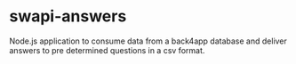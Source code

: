 # swapi-answers
Node.js application to consume data from a back4app database and deliver answers to pre determined questions in a csv format.
